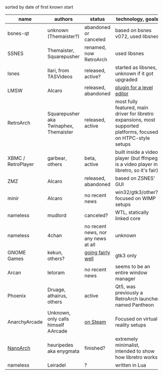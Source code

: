 sorted by date of first known start

|name         | authors                  | status                   | technology, goals
|-------------|--------------------------|--------------------------|------------------
|bsnes-qt     | unknown (Themaister?)    | abandoned or canceled    | based on bsnes v072, used libsnes
|SSNES        | Themaister, Squarepusher | renamed, now RetroArch   | used libsnes
|lsnes        | Ilari, from TASVideos    | released, active?        | started as libsnes, unknown if it got upgraded
|LMSW         | Alcaro                   | released, abandoned      | [plugin for a level editor](http://s373.photobucket.com/component/Download-File?file=%2Falbums%2Foo178%2Falcaroops%2Fclip0003.mp4)
|RetroArch    | Squarepusher aka Twinaphex, Themaister | released, active | most fully featured, main driver for libretro expansions, most supported platforms, focused on HTPC-style setups
|XBMC / RetroPlayer  | garbear, others   | beta, active             | built inside a video player (but ffmpeg is a video player in libretro, so it's fair)
|ZMZ          | Alcaro                   | released, abandoned      | based on ZSNES' GUI
|minir        | Alcaro                   | no recent news           | win32/gtk3/other?, focused on WIMP setups
|nameless     | mudlord                  | canceled?                | WTL, statically linked core
|nameless     | 4chan         | no recent news, nor any news at all | unknown
|GNOME Games  | kekun, others?           | [going fairly well](https://wiki.gnome.org/Design/Playground/Games) | gtk3 only
|Arcan        | letoram                  | no recent news           | seems to be an entire window manager
|Phoenix      | Druage, athairus, others | active                   | Qt5, was previously a RetroArch launcher named Pantheon
|AnarchyArcade  | Unknown, only calls himself AArcade  | [on Steam](http://store.steampowered.com/app/266430/) | Focused on virtual reality setups
|[NanoArch](https://github.com/heuripedes/nanoarch)  | heuripedes aka enygmata  | finished?  | extremely minimalist, intended to show how libretro works
|nameless     | Leiradel                 | ?                        | written in Lua
